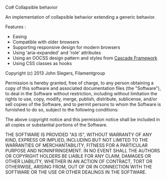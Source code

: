 Co# Collapsible behavior

   An implementation of collapsible behavior extending a generic behavior.

   Features :

   * Easing
   * Compatible with older browsers
   * Supporting responsive design for modern browsers
   * Using 'aria-expanded' and 'role' attributes
   * Using an OOCSS design pattern and styles from [Cascade Framework](http://jslegers.github.io/cascadeframework/)
   * Using CSS classes as hooks

   Copyright (c) 2013 John Slegers, Filamentgroup

   Permission is hereby granted, free of charge, to any person
   obtaining a copy of this software and associated documentation
   files (the "Software"), to deal in the Software without
   restriction, including without limitation the rights to use,
   copy, modify, merge, publish, distribute, sublicense, and/or sell
   copies of the Software, and to permit persons to whom the
   Software is furnished to do so, subject to the following
   conditions:

   The above copyright notice and this permission notice shall be
   included in all copies or substantial portions of the Software.

   THE SOFTWARE IS PROVIDED "AS IS", WITHOUT WARRANTY OF ANY KIND,
   EXPRESS OR IMPLIED, INCLUDING BUT NOT LIMITED TO THE WARRANTIES
   OF MERCHANTABILITY, FITNESS FOR A PARTICULAR PURPOSE AND
   NONINFRINGEMENT. IN NO EVENT SHALL THE AUTHORS OR COPYRIGHT
   HOLDERS BE LIABLE FOR ANY CLAIM, DAMAGES OR OTHER LIABILITY,
   WHETHER IN AN ACTION OF CONTRACT, TORT OR OTHERWISE, ARISING
   FROM, OUT OF OR IN CONNECTION WITH THE SOFTWARE OR THE USE OR
   OTHER DEALINGS IN THE SOFTWARE.